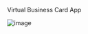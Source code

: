 Virtual Business Card App

![image](https://user-images.githubusercontent.com/79736441/122703689-c1d38600-d26f-11eb-960d-49877322decf.png)
